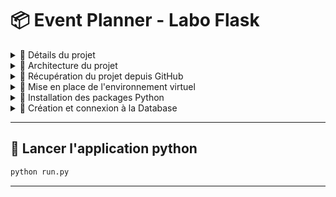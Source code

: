# 📦 Event Planner - Labo Flask

<details>
<summary>📌 Détails du projet</summary>

## 🎯 Contexte

Développement d'une API REST en Flask permettant de gérer les événements, les utilisateurs, les inscriptions et les rôles.

---

## Objectifs pédagogiques

- Appliquer Flask en architecture MVC complète
- Utiliser SQLAlchemy pour le mapping base de données
- Implémenter la validation via Marshmallow
- Sécuriser l’API avec JWT
- Mettre en place des rôles (utilisateur, participant, admin)
- Utiliser Thunder Client ou Postman pour tester l’API

---

## Entités à modéliser

- ✅ User : id, email, password (hashé), nom, prénom, rôle (utilisateur/participant/admin), statut,
infos complémentaires (allergies, GSM...)
- ✅ Event : id, titre, date_debut, date_fin, lieu, statut (en attente, confirmé, passé)
- ✅ Theme : id, nom (lié à Event)
- ✅ Participation : id, id_user, id_event, confirmé
- ✅ Commentaire : id, contenu, id_user, id_event (autorisé uniquement si l'événement est passé)

---

## Gestion des rôles

- Utilisateur : inscription, demande de participation, commenter un événement passé
- Participant : compléter son profil, s’inscrire à un événement, voir ses événements
- Admin : créer événements et thèmes, valider les demandes, bannir un utilisateur

---

## 🚀 Fonctionnalités à implémenter

- 🔴 Inscription & connexion avec JWT
- 🔴 Consultation publique des événements par date/statut
- 🔴 Demande de rôle participant et validation par admin
- 🔴 Création/gestion des événements et thèmes par admin
- 🔴 Inscription à un événement par un participant
- 🔴 Ajout de commentaire sur un événement passé

---

</details>

<details>
<summary>📌 Architecture du projet</summary>

## 🧱 Architecture du projet `EventPlanner`

📦 EventPlanner/
│
├── 📂 app/                         # Dossier principal de l'application Flask
│   │   
│   ├── 📂 controllers/             # Contient la logique métier (controlleurs)
│   │   
│   ├── 📂 models/                  # Contient les modèles
│   │   │
│   │   ├── 📂 db/                  # Modèles de base de données (SQLAlchemy)
│   │   │   └── 📄 db_model.py      # Définition des modèles et relations (Base, User, Event, Theme, Participation, Comment)
│   │   │
│   ├── 📂 routes/                  # Définition des routes Flask (Blueprints)
│   │   └── 📄 user_routes.py       # Routes liées aux utilisateurs
│   │
│   ├── 📂 tools/                   # Modules utilitaires / helpers
│   │
│   ├── 📄 __init__.py              # Initialise l'application Flask, extensions, Blueprints
│   └── 📄 config.py                # Configuration (clé secrète, base de données, etc.)
│
├── 📄 .gitignore                   # Liste des fichiers/dossiers à ignorer par Git
├── 📄 README.md                    # Documentation générale du projet
├── 📄 requirements.txt             # Liste des dépendances Python à installer
└── 📄 run.py                       # Point d'entrée principal qui lance l'application Flask

</details>

<details>
<summary>📌 Récupération du projet depuis GitHub</summary>

## 🧱 Récupération du projet via GitHub

```bash
# récuperer le repository
git clone https://github.com/ton-user/ton-projet.git

# se positioner sur le projet
cd ton-projet
```

</details>

<details>
<summary>📌 Mise en place de l'environnement virtuel</summary>

## 🧱 Création et connexion à l'environnemment virtuel

---

### Sur macOS / Linux (terminal Bash / Zsh)

```bash
# 1. Créer un environnement virtuel nommé ".venv"
python3 -m venv .venv

# 2. Activer l'environnement
source venv/bin/activate

# 3. (Facultatif) Vérifier l'environnement actif
which python
```

---

### Sur Windows (CMD ou PowerShell)

```bash
# 1. Créer un environnement virtuel nommé ".venv"
python -m venv .venv

# 2. Activer l'environnement
.\.venv\Scripts\activate
```

---

### 🔚 Pour désactiver l’environnement (Mac/linux ou Windows)

```bash
# Désactiver l'environnement
deactivate
```

---

</details>

<details>
<summary>📌 Installation des packages Python</summary>

## 🛠️ Installation des packages Python nécéssaires à l'application

---

### A copier/coller dans votre fichier app/requirements.txt

```txt
# This file is used to define the dependencies for the Flask application.
Flask==3.1.1                             # Framework principal

# Database dependencies
SQLAlchemy==2.0.41                       # ORM bas niveau
Flask-SQLAlchemy==3.1.1                  # Intégration SQLAlchemy + Flask
psycopg2==2.9.10                         # Connecteur PostgreSQL

# Authentication dependencies
Flask-Login==0.6.3                       # Gestion de sessions utilisateur

# API dependencies
marshmallow==4.0.0                       # Sérialisation/désérialisation d'objets
Flask-RESTful==0.3.10                    # Aide à créer des APIs RESTful
Flask-JWT-Extended==4.7.1                # Authentification via JSON Web Tokens
```

---

### Commande pour tout installer une fois l'environnement virtuelle créer:

```bash
pip install -r requirements.txt
```

---

</details>

<details>
<summary>📌 Création et connexion à la Database</summary>

## 🛠️ Configuration de la database PostgreSQL

Créer une base de données via pgAdmin 4 ou autre, puis renseignez les informations dans app/config.py :

La clé secrète est utilisée par Flask pour sécuriser les sessions, les cookies, etc. (ex de site: https://djecrety.ir/)

exemple pour PostgreSQL:

```bash
# Clé secrète Flask (`SECRET_KEY`)
SECRET_KEY = 'votre clé secrète ici'

# Paramètres de connexion
scheme         = "postgresql+psycopg2"
username       = "votre_utilisateur"
password       = "votre_mot_de_passe"
hostname       = "localhost"
port           = "5432"
database_name  = "nom_de_votre_base"

# Construction de l'URL de connexion
URL_DB = f"{scheme}://{username}:{password}@{hostname}:{port}/{database_name}"

# Configuration SQLAlchemy
SQLALCHEMY_DATABASE_URI = URL_DB
```

</details>

---

## 🚀 Lancer l'application python

```bash
python run.py
```

---